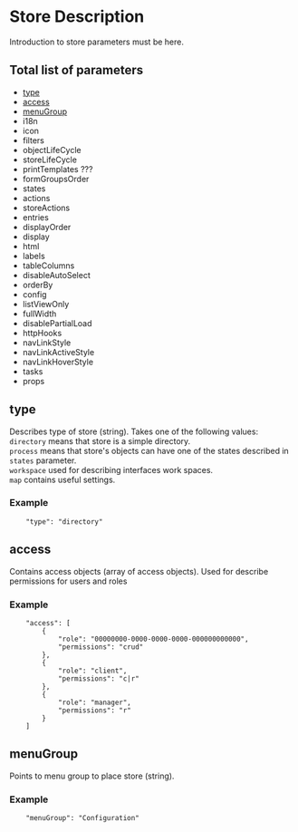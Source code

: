 # Store Description

Introduction to store parameters must be here.

## Total list of parameters
* [type](#type)
* [access](#access)
* [menuGroup](#menuGroup)
* i18n
* icon
* filters
* objectLifeCycle
* storeLifeCycle
* printTemplates ???
* formGroupsOrder
* states
* actions
* storeActions
* entries
* displayOrder
* display
* html
* labels
* tableColumns
* disableAutoSelect
* orderBy
* config
* listViewOnly
* fullWidth
* disablePartialLoad
* httpHooks
* navLinkStyle
* navLinkActiveStyle
* navLinkHoverStyle
* tasks
* props




<a name="type"></a>
## type
Describes type of store (string). Takes one of the following values:  
`directory` means that store is a simple directory.  
`process` means that store's objects can have one of the states described in `states` parameter.  
`workspace` used for describing interfaces work spaces.  
`map` contains useful settings.

### Example

```
    "type": "directory"
```

<a name="access"></a>
## access
Contains access objects (array of access objects). Used for describe permissions for users and roles

### Example

```
    "access": [
        {
            "role": "00000000-0000-0000-0000-000000000000",
            "permissions": "crud"
        },
        {
            "role": "client",
            "permissions": "c|r"
        },
        {
            "role": "manager",
            "permissions": "r"
        }
    ]
```

<a name="menuGroup"></a>
## menuGroup
Points to menu group to place store (string).

### Example

```
    "menuGroup": "Configuration"
```